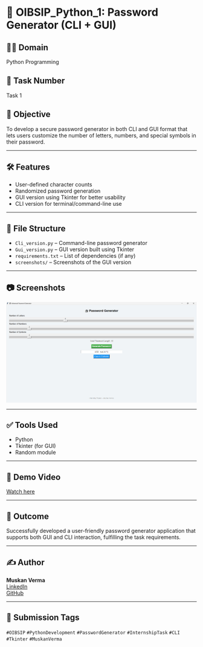 # 🔐 OIBSIP_Python_1: Password Generator (CLI + GUI)

## 👩‍💻 Domain
Python Programming

## 📌 Task Number
Task 1

## 🎯 Objective
To develop a secure password generator in both CLI and GUI format that lets users customize the number of letters, numbers, and special symbols in their password.

---

## 🛠️ Features
- User-defined character counts
- Randomized password generation
- GUI version using Tkinter for better usability
- CLI version for terminal/command-line use

---

## 📂 File Structure
- `Cli_version.py` – Command-line password generator
- `Gui_version.py` – GUI version built using Tkinter
- `requirements.txt` – List of dependencies (if any)
- `screenshots/` – Screenshots of the GUI version

---

## 📷 Screenshots

![Password Generator GUI](Screenshot(gui).png)

---

## ✅ Tools Used
- Python
- Tkinter (for GUI)
- Random module

---

## 🎥 Demo Video
[Watch here](demo_video.mp4)  


---

## 📌 Outcome
Successfully developed a user-friendly password generator application that supports both GUI and CLI interaction, fulfilling the task requirements.

---

## ✍️ Author
**Muskan Verma**  
[LinkedIn](https://www.linkedin.com/in/muskan-verma-ai-engineer)  
[GitHub](https://github.com/MuskanVerma024)

---

## 🔗 Submission Tags
`#OIBSIP` `#PythonDevelopment` `#PasswordGenerator` `#InternshipTask` `#CLI` `#Tkinter` `#MuskanVerma`
